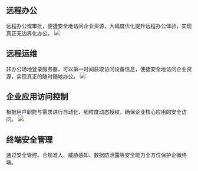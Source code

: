 ## 远程办公
远程办公或审批，便捷安全地访问企业资源，大幅度优化提升远程办公体验，实现真正无边界化办公。
![](https://qcloudimg.tencent-cloud.cn/raw/cc01690d14a1c8f208b3c6a478cb65cd.png)

## 远程运维
非办公场地登录服务器，可以第一时间获取访问设备信息，便捷安全地访问企业资源，实现真正的随时随地办公。
![](https://qcloudimg.tencent-cloud.cn/raw/c0d8e1d159f789a00e0209010796b1aa.png)

## 企业应用访问控制
根据用户职能与需求进行自动化、细粒度动态授权，确保企业核心应用的安全访问。
![](https://qcloudimg.tencent-cloud.cn/raw/15c7670787d0b7eabf2a3dfec3a66a0d.png)

## 终端安全管理
通过安全管控、合规准入、威胁感知、数据防泄露等安全能力全方位保护企微终端。
